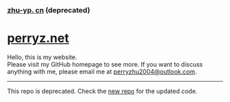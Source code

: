 ### [zhu-yp. cn](https://zhu-yp.cn) (deprecated)
# [perryz.net](http://perryz.net) 

Hello, this is my website.  
Please visit my GitHub homepage to see more. 
If you want to discuss anything with me, please email me at [perryzhu2004@outlook.com](mailto:perryzhu2004@outlook.com). 

-----
This repo is deprecated. Check the [new repo](https://github.com/Perry2004/PerryZ-Website) for the updated code. 
